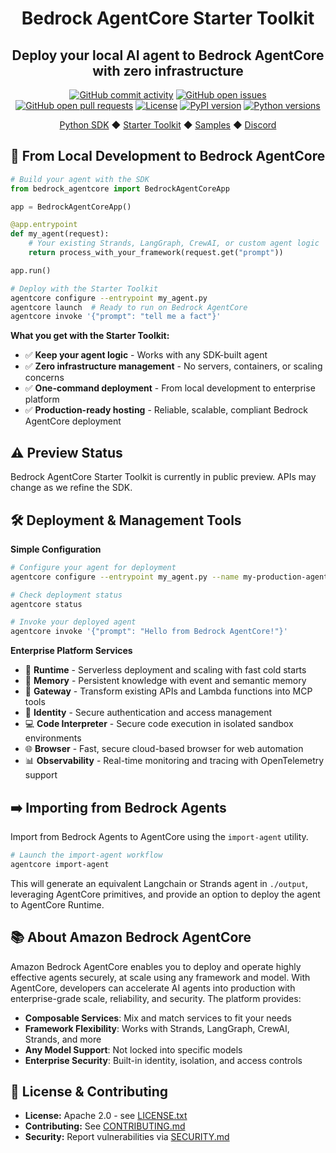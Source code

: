 <div align="center">
  <h1>
    Bedrock AgentCore Starter Toolkit
  </h1>

  <h2>
    Deploy your local AI agent to Bedrock AgentCore with zero infrastructure
  </h2>

  <div align="center">
    <a href="https://github.com/aws/bedrock-agentcore-starter-toolkit/graphs/commit-activity"><img alt="GitHub commit activity" src="https://img.shields.io/github/commit-activity/m/aws/bedrock-agentcore-starter-toolkit"/></a>
    <a href="https://github.com/aws/bedrock-agentcore-starter-toolkit/issues"><img alt="GitHub open issues" src="https://img.shields.io/github/issues/aws/bedrock-agentcore-starter-toolkit"/></a>
    <a href="https://github.com/aws/bedrock-agentcore-starter-toolkit/pulls"><img alt="GitHub open pull requests" src="https://img.shields.io/github/issues-pr/aws/bedrock-agentcore-starter-toolkit"/></a>
    <a href="https://github.com/aws/bedrock-agentcore-starter-toolkit/blob/main/LICENSE.txt"><img alt="License" src="https://img.shields.io/github/license/aws/bedrock-agentcore-starter-toolkit"/></a>
    <a href="https://pypi.org/project/bedrock-agentcore-starter-toolkit"><img alt="PyPI version" src="https://img.shields.io/pypi/v/bedrock-agentcore-starter-toolkit"/></a>
    <a href="https://python.org"><img alt="Python versions" src="https://img.shields.io/pypi/pyversions/bedrock-agentcore-starter-toolkit"/></a>
  </div>

  <p>
    <a href="https://github.com/aws/bedrock-agentcore-sdk-python">Python SDK</a>
    ◆ <a href="https://github.com/aws/bedrock-agentcore-starter-toolkit">Starter Toolkit</a>
    ◆ <a href="https://github.com/awslabs/amazon-bedrock-agentcore-samples">Samples</a>
    ◆ <a href="https://discord.gg/bedrockagentcore-preview">Discord</a>
  </p>
</div>

## 🚀 From Local Development to Bedrock AgentCore

```python
# Build your agent with the SDK
from bedrock_agentcore import BedrockAgentCoreApp

app = BedrockAgentCoreApp()

@app.entrypoint
def my_agent(request):
    # Your existing Strands, LangGraph, CrewAI, or custom agent logic
    return process_with_your_framework(request.get("prompt"))

app.run()
```

```bash
# Deploy with the Starter Toolkit
agentcore configure --entrypoint my_agent.py
agentcore launch  # Ready to run on Bedrock AgentCore
agentcore invoke '{"prompt": "tell me a fact"}'
```

**What you get with the Starter Toolkit:**
- ✅ **Keep your agent logic** - Works with any SDK-built agent
- ✅ **Zero infrastructure management** - No servers, containers, or scaling concerns
- ✅ **One-command deployment** - From local development to enterprise platform
- ✅ **Production-ready hosting** - Reliable, scalable, compliant Bedrock AgentCore deployment

## ⚠️ Preview Status

Bedrock AgentCore Starter Toolkit is currently in public preview. APIs may change as we refine the SDK.

## 🛠️ Deployment & Management Tools

**Simple Configuration**
```bash
# Configure your agent for deployment
agentcore configure --entrypoint my_agent.py --name my-production-agent

# Check deployment status
agentcore status

# Invoke your deployed agent
agentcore invoke '{"prompt": "Hello from Bedrock AgentCore!"}'
```

**Enterprise Platform Services**
- 🚀 **Runtime** - Serverless deployment and scaling with fast cold starts
- 🧠 **Memory** - Persistent knowledge with event and semantic memory
- 🔗 **Gateway** - Transform existing APIs and Lambda functions into MCP tools
- 🔐 **Identity** - Secure authentication and access management
- 💻 **Code Interpreter** - Secure code execution in isolated sandbox environments
- 🌐 **Browser** - Fast, secure cloud-based browser for web automation
- 📊 **Observability** - Real-time monitoring and tracing with OpenTelemetry support

## ➡️ Importing from Bedrock Agents

Import from Bedrock Agents to AgentCore using the `import-agent` utility.

```bash
# Launch the import-agent workflow
agentcore import-agent
```

This will generate an equivalent Langchain or Strands agent in `./output`, leveraging AgentCore primitives, and provide an option to deploy the agent to AgentCore Runtime.

## 📚 About Amazon Bedrock AgentCore

Amazon Bedrock AgentCore enables you to deploy and operate highly effective agents securely, at scale using any framework and model. With AgentCore, developers can accelerate AI agents into production with enterprise-grade scale, reliability, and security. The platform provides:

- **Composable Services**: Mix and match services to fit your needs
- **Framework Flexibility**: Works with Strands, LangGraph, CrewAI, Strands, and more
- **Any Model Support**: Not locked into specific models
- **Enterprise Security**: Built-in identity, isolation, and access controls

## 📝 License & Contributing

- **License:** Apache 2.0 - see [LICENSE.txt](LICENSE.txt)
- **Contributing:** See [CONTRIBUTING.md](CONTRIBUTING.md)
- **Security:** Report vulnerabilities via [SECURITY.md](SECURITY.md)

